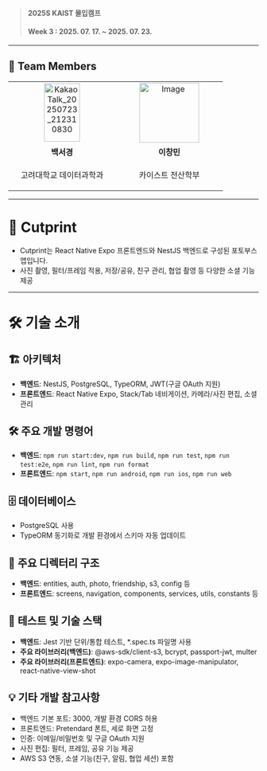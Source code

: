 > <h4>2025S KAIST 몰입캠프</h4>
> <h4>Week 3 : 2025. 07. 17. ~ 2025. 07. 23.</h4>

---

## 👥 Team Members
<table>
    <tr>
      <td align="center" width="200">
        <a href="https://github.com/braveseokyung">
          <img width="71.1" height="117.5" alt="KakaoTalk_20250723_212310830" src="https://github.com/user-attachments/assets/f6d85ccf-81d1-4343-94ed-642f8dd00d1e" />
          <br />
        </a>
      </td>
      <td align="center" width="200">
        <a href="https://github.com/chngmn">
          <img width="120" height="120" alt="Image" src="https://github.com/user-attachments/assets/20771cb6-a9f0-4648-87ac-f9e3268767e1" />
          <br />
        </a>
      </td>
    </tr>
    <tr>
      <td align="center">
        <b>백서경</b>
      </td>
      <td align="center">
        <b>이창민</b>
      </td>
    </tr>
  <tr>
    <td align="center">
      <p>고려대학교 데이터과학과</p>
    </td>
    <td align="center">
      <p>카이스트 전산학부</p>
    </td>
  </tr>
</table>

---

# 📸 Cutprint

- Cutprint는 React Native Expo 프론트엔드와 NestJS 백엔드로 구성된 포토부스 앱입니다.
- 사진 촬영, 필터/프레임 적용, 저장/공유, 친구 관리, 협업 촬영 등 다양한 소셜 기능 제공

---

# 🛠️ 기술 소개

## 🏗️ 아키텍처
- **백엔드**: NestJS, PostgreSQL, TypeORM, JWT(구글 OAuth 지원)
- **프론트엔드**: React Native Expo, Stack/Tab 네비게이션, 카메라/사진 편집, 소셜 관리

## 🛠️ 주요 개발 명령어
- **백엔드**: `npm run start:dev`, `npm run build`, `npm run test`, `npm run test:e2e`, `npm run lint`, `npm run format`
- **프론트엔드**: `npm start`, `npm run android`, `npm run ios`, `npm run web`
  

## 🗄️ 데이터베이스
- PostgreSQL 사용
- TypeORM 동기화로 개발 환경에서 스키마 자동 업데이트


## 📁 주요 디렉터리 구조
- **백엔드**: entities, auth, photo, friendship, s3, config 등
- **프론트엔드**: screens, navigation, components, services, utils, constants 등


## 🧪 테스트 및 기술 스택
- **백엔드**: Jest 기반 단위/통합 테스트, *.spec.ts 파일명 사용
- **주요 라이브러리(백엔드)**: @aws-sdk/client-s3, bcrypt, passport-jwt, multer
- **주요 라이브러리(프론트엔드)**: expo-camera, expo-image-manipulator, react-native-view-shot


## 💡 기타 개발 참고사항
- 백엔드 기본 포트: 3000, 개발 환경 CORS 허용
- 프론트엔드: Pretendard 폰트, 세로 화면 고정
- 인증: 이메일/비밀번호 및 구글 OAuth 지원
- 사진 편집: 필터, 프레임, 공유 기능 제공
- AWS S3 연동, 소셜 기능(친구, 알림, 협업 세션) 포함 
